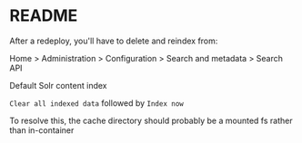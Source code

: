 # README

After a redeploy, you'll have to delete and reindex from:

Home > Administration > Configuration > Search and metadata > Search API

Default Solr content index

`Clear all indexed data` followed by `Index now`


To resolve this, the cache directory should probably be a mounted fs rather than in-container
